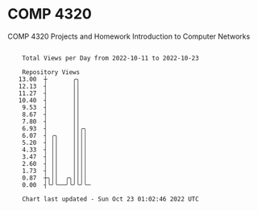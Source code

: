 # COMP 4320
COMP 4320 Projects and Homework
Introduction to Computer Networks

```

    Total Views per Day from 2022-10-11 to 2022-10-23

    Repository Views
   13.00  ┼       ╭╮
   12.13  ┤       ││
   11.27  ┤       ││
   10.40  ┤       ││
    9.53  ┤       ││
    8.67  ┤       ││
    7.80  ┤       ││
    6.93  ┤       ││╭╮
    6.07  ┤ ╭╮    ││││
    5.20  ┤ ││    ││││
    4.33  ┤ ││    ││││
    3.47  ┤ ││    ││││
    2.60  ┤ ││    ││││
    1.73  ┤ ││    ││││
    0.87  ┼╮││  ╭╮││││
    0.00  ┤╰╯╰──╯╰╯╰╯╰─

    Chart last updated - Sun Oct 23 01:02:46 2022 UTC
    
```
